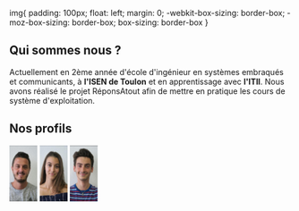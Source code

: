 <head>
  <meta charset="utf-8" />
  <title>Nous connaître</title>
  
  img{
    padding: 100px;
    float: left;
    margin: 0;
    -webkit-box-sizing: border-box;
    -moz-box-sizing: border-box;
    box-sizing: border-box
  }
</head>


## Qui sommes nous ?
Actuellement en 2ème année d'école d'ingénieur en systèmes embraqués et communicants, à **l'ISEN de Toulon** et en apprentissage avec **l'ITII**. Nous avons réalisé le projet RéponsAtout afin de mettre en pratique les cours de système d'exploitation. 


## Nos profils


<div>
  <img src="../Images/Alexis.PNG" width="50" height="100"/>
  <img src="../Images/Eva.PNG" width="50" height="100"/>
  <img src="../Images/Matteo.PNG" width="50" height="100"/>
</div>
